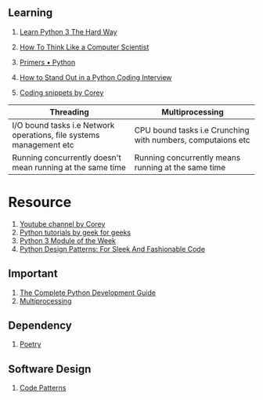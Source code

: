 ## Learning
1. [Learn Python 3 The Hard Way](https://learnpythonthehardway.org/python3/)
2. [How To Think Like a Computer Scientist](http://openbookproject.net/thinkcs/python/english3e/)
3. [Primers • Python](https://aman.ai/primers/python/)



1. [How to Stand Out in a Python Coding Interview](https://realpython.com/python-coding-interview-tips/)
2. [Coding snippets by Corey](https://github.com/CoreyMSchafer/code_snippets)

|Threading|Multiprocessing|
|-|-|
|I/O bound tasks i.e Network operations, file systems management etc| CPU bound tasks i.e Crunching with numbers, computaions etc|
|Running concurrently doesn't mean running at the same time| Running concurrently means running at the same time| 

# Resource
1. [Youtube channel by Corey](https://www.youtube.com/channel/UCCezIgC97PvUuR4_gbFUs5g)
2. [Python tutorials by geek for geeks](https://www.geeksforgeeks.org/python-programming-language/)
3. [Python 3 Module of the Week](https://pymotw.com/3/)
4. [Python Design Patterns: For Sleek And Fashionable Code](https://www.toptal.com/python/python-design-patterns)

## Important
1. [The Complete Python Development Guide](https://testdriven.io/guides/complete-python/)
2. [Multiprocessing](https://colab.research.google.com/github/graysonliu/blog/blob/master/_notebooks/2021-05-05-notes-about-multiprocessing-in-python.ipynb#scrollTo=XuVhg-TeVG7B)

## Dependency
1. [Poetry](https://python-poetry.org/docs/cli/)

## Software Design
1. [Code Patterns](https://developer.ibm.com/languages/python/patterns/)
